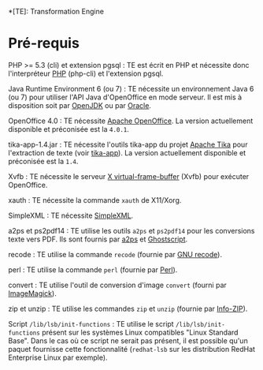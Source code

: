 *[TE]: Transformation Engine

# Pré-requis

PHP >= 5.3 (cli) et extension pgsql
:   TE est écrit en PHP et nécessite donc l'interpréteur [PHP](http://www.php.net/) (php-cli) et l'extension pgsql.

Java Runtime Environment 6 (ou 7)
:   TE nécessite un environnement Java 6 (ou 7) pour utiliser l'API Java d'OpenOffice en mode serveur. Il est mis à disposition soit par [OpenJDK](http://openjdk.java.net/install/) ou par [Oracle](http://www.oracle.com/technetwork/java/javase/downloads/index.html).

OpenOffice 4.0
:   TE nécessite [Apache OpenOffice](http://www.openoffice.org). La version actuellement disponible et préconisée est la `4.0.1`.

tika-app-1.4.jar
:   TE nécessite l'outils tika-app du projet [Apache Tika](http://tika.apache.org/) pour l'extraction de texte (voir [tika-app](#tika-app)). La version actuellement disponible et préconisée est la `1.4`.

Xvfb
:   TE nécessite le serveur [X virtual-frame-buffer](http://www.x.org/) (Xvfb) pour exécuter OpenOffice.

xauth
:   TE nécessite la commande `xauth` de X11/Xorg.

SimpleXML
:   TE nécessite [SimpleXML](http://www.php.net/manual/book.simplexml.php).

a2ps et ps2pdf14
:   TE utilise les outils `a2ps` et `ps2pdf14` pour les conversions texte vers PDF. Ils sont fournis par [a2ps](http://www.gnu.org/software/a2ps/) et [Ghostscript](http://pages.cs.wisc.edu/~ghost/).

recode
:   TE utilise la commande `recode` (fournie par [GNU recode](http://recode.progiciels-bpi.ca/index.html)).

perl
:   TE utilise la commande `perl` (fournie par [Perl](http://www.perl.org/)).

convert
:   TE utilise l'outil de conversion d'image `convert` (fourni par [ImageMagick](http://www.imagemagick.org/)).

zip et unzip
:   TE utilise les commandes `zip` et `unzip` (fournie par [Info-ZIP](http://www.info-zip.org/)).

Script `/lib/lsb/init-functions`
:   TE utilise le script `/lib/lsb/init-functions` présent sur les systèmes Linux compatibles "Linux Standard Base". Dans le cas où ce script ne serait pas présent, il est possible qu'un paquet fournisse cette fonctionnalité (`redhat-lsb` sur les distribution RedHat Enterprise Linux par exemple).